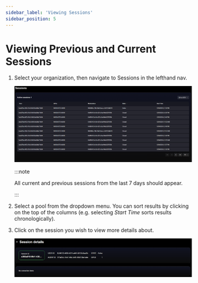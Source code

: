```yaml
---
sidebar_label: 'Viewing Sessions'
sidebar_position: 5
---
```


# Viewing Previous and Current Sessions

1. Select your organization, then navigate to Sessions in the lefthand nav.

    ![Sessions](/img/juice/sessions.png)

    :::note

    All current and previous sessions from the last 7 days should appear.

    :::

2. Select a pool from the dropdown menu. You can sort results by clicking on the top of the columns (e.g. selecting *Start Time* sorts results chronologically).

3. Click on the session you wish to view more details about.

    ![Session Details](/img/juice/session_details.png)
